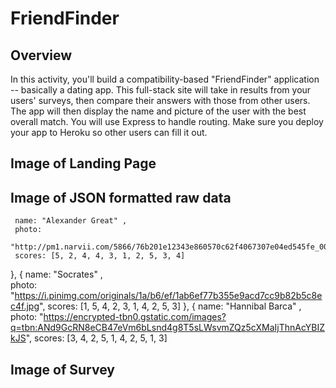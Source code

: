 # FriendFinder

## Overview

In this activity, you'll build a compatibility-based "FriendFinder" application -- basically a dating app. This full-stack site will take in results from your users' surveys, then compare their answers with those from other users. The app will then display the name and picture of the user with the best overall match. You will use Express to handle routing. Make sure you deploy your app to Heroku so other users can fill it out.

## Image of Landing Page

## Image of JSON formatted raw data

     name: "Alexander Great" ,  
     photo:
     "http://pm1.narvii.com/5866/76b201e12343e860570c62f4067307e04ed545fe_00.jpg",
     scores: [5, 2, 4, 4, 3, 1, 2, 5, 3, 4]

   },
   {
    name: "Socrates" ,  
    photo:
    "https://i.pinimg.com/originals/1a/b6/ef/1ab6ef77b355e9acd7cc9b82b5c8ec4f.jpg",
    scores: [1, 5, 4, 2, 3, 1, 4, 2, 5, 3]
   },
   {
    name: "Hannibal Barca" ,  
    photo:
    "https://encrypted-tbn0.gstatic.com/images?q=tbn:ANd9GcRN8eCB47eVm6bLsnd4g8T5sLWsvmZQz5cXMaIjThnAcYBIZkJS",
    scores: [3, 4, 2, 5, 1, 4, 2, 5, 1, 3]

## Image of Survey

